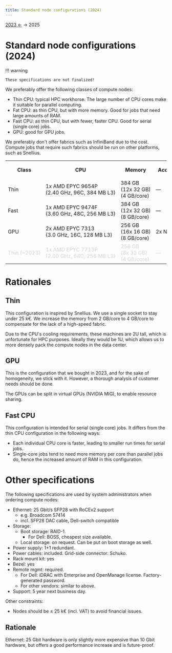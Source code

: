 ```yaml
---
title: Standard node configurations (2024)
---
```


[2023 ←](standard_configs_2023.md) → 2025

# Standard node configurations (2024)

!!! warning

    These specifications are not finalized!

We preferably offer the following classes of compute nodes:

- Thin CPU: typical HPC workhorse.  The large number of CPU cores make it suitable for parallel computing.
- Fat CPU: as thin CPU, but with more memory.  Good for jobs that need large amounts of RAM.
- Fast CPU: as thin CPU, but with fewer, faster CPU.  Good for serial (single core) jobs.
- GPU: good for GPU jobs.

We preferably don't offer fabrics such as InfiniBand due to the cost.  Compute jobs that require such fabrics should be run on other platforms, such as Snellius.

<table style="white-space: nowrap;">
  <tr>
    <th rowspan="2">Class</th>
    <th rowspan="2">CPU</th>
    <th rowspan="2">Memory</th>
    <th rowspan="2">Accelerators</th>
    <th rowspan="2">Price<br/>incl. VAT</th>
    <th colspan="3" markdown="1">Performance[^1]</th>
    <th colspan="3" markdown="1">Power usage[^2]</th>
  </tr>
  <tr>
    <th>Raw [pp]</th>
    <th>/core [pp]</th>
    <th>/Euro [pp/€]</th>
    <th>Raw [W]</th>
    <th>/perf. [μW/pp]</th>
    <th>/year [kWh]</th>
  </tr>
  <tr>
    <td>Thin</td>
    <td>1x AMD EPYC 9654P<br/>(2.40 GHz, 96C, 384 MB L3)</td>
    <td>384 GB<br/>(12x 32 GB)<br>(4 GB/core)</td>
    <td>&mdash;</td>
    <td>€20,400</td>
    <td>118,641</td>
    <td>1236</td>
    <td>5.82</td>
    <td>475.2</td>
    <td>4005</td>
    <td>4163</td>
  </tr>
  <tr>
    <td markdown="1">Fast</td>
    <td>1x AMD EPYC 9474F<br/>(3.60 GHz, 48C, 256 MB L3)</td>
    <td>384 GB<br/>(12x 32 GB)<br>(8 GB/core)</td>
    <td>&mdash;</td>
    <td>€18,000</td>
    <td>104,894</td>
    <td>2185</td>
    <td>5.83</td>
    <td>475.2</td>
    <td>4530</td>
    <td>4163</td>
  </tr>
  <tr>
    <td>GPU</td>
    <td>2x AMD EPYC 7313<br/>(3.0 GHz, 16C, 128 MB L3)</td>
    <td>256 GB<br/>(16x 16 GB)<br>(8 GB/core)</td>
    <td>2x NVIDIA A30</td>
    <td>€23,100</td>
    <td></td>
    <td></td>
    <td></td>
    <td>581.0</td>
    <td></td>
    <td></td>
  </tr>
  <tr style="color: lightgray;">
    <td>Thin (~2023)</td>
    <td>1x AMD EPYC 7713P<br/>(2.00 GHz, 64C, 256 MB L3)</td>
    <td>256 GB<br/>(8x 32 GB)<br>(4 GB/core)</td>
    <td>&mdash;</td>
    <td>€11,700<br/>(2023 quoted price)</td>
    <td>80,373</td>
    <td>1255</td>
    <td>6.87</td>
    <td>321.0</td>
    <td>3994</td>
    <td>2812</td>
  </tr>
</table>

[^1]: Total for all CPUs in the system.  Per-CPU value is obtained from the
  PassMark database.  The unit "pp" stands for "performance point".

[^2]: Power usage is estimated as: CPU TDP + GPU TDP + RAM power.  RAM power is: 0.3 W/GB RAM for DDR5; 0.375 W/GB for DDR4.

# Rationales

## Thin

This configuration is inspired by Snellius.  We use a single socket to stay
under 25 k€.  We increase the memory from 2 GB/core to 4 GB/core to compensate
for the lack of a high-speed fabric.

Due to the CPU's cooling requirements, these machines are 2U tall, which is
unfortunate for HPC purposes.  Ideally they would be 1U, which allows us to
more densely pack the compute nodes in the data center.

## GPU

This is the configuration that we bought in 2023, and for the sake of
homogeneity, we stick with it.  However, a thorough analysis of customer needs
should be done.

The GPUs can be split in virtual GPUs (NVIDIA MIG), to enable resource sharing.

## Fast CPU

This configuration is intended for serial (single core) jobs.  It differs from the thin CPU configuration in the following ways:

- Each individual CPU core is faster, leading to smaller run times for serial
  jobs.
- Single-core jobs tend to need more memory per core than parallel jobs do,
  hence the increased amount of RAM in this configuration.

# Other specifications

The following specifications are used by system administrators when ordering compute nodes:

- Ethernet: 25 Gbit/s SFP28 with RoCEv2 support
    - e.g. Broadcom 57414
    - incl. SFP28 DAC cable, Dell-switch compatible
- Storage:
    - Boot storage: RAID-1.
        - For Dell: BOSS, cheapest size available.
    - Local storage: on request.  Can be put on boot storage as well.
- Power supply: 1+1 redundant.
- Power cables: included.  Grid-side connector: Schuko.
- Rack mount kit: yes
- Bezel: yes
- Remote mgmt: required.
    - For Dell: iDRAC with Enterprise and OpenManage license.  Factory-generated password.
    - For other vendors: similar to above.
- Support: 5 year next business day.

Other constraints:

- Nodes should be ≤ 25 k€ (incl. VAT) to avoid financial issues.

## Rationale

Ethernet: 25 Gbit hardware is only slightly more expensive than 10 Gbit
hardware, but offers a good performance increase and is future-proof.
